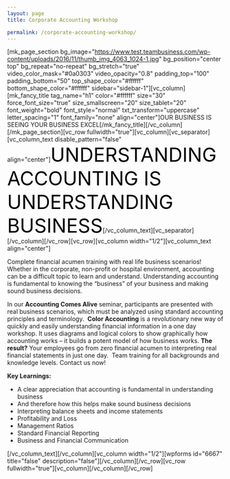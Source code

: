 ```yaml
---
layout: page
title: Corporate Accounting Workshop

permalink: /corporate-accounting-workshop/
---
```

[mk_page_section bg_image="https://www.test.teambusiness.com/wp-content/uploads/2016/11/thumb_img_4063_1024-1.jpg" bg_position="center top" bg_repeat="no-repeat" bg_stretch="true" video_color_mask="#0a0303" video_opacity="0.8" padding_top="100" padding_bottom="50" top_shape_color="#ffffff" bottom_shape_color="#ffffff" sidebar="sidebar-1"][vc_column][mk_fancy_title tag_name="h1" color="#ffffff" size="30" force_font_size="true" size_smallscreen="20" size_tablet="20" font_weight="bold" font_style="normal" txt_transform="uppercase" letter_spacing="1" font_family="none" align="center"]OUR BUSINESS IS SEEING YOUR BUSINESS EXCEL[/mk_fancy_title][/vc_column][/mk_page_section][vc_row fullwidth="true"][vc_column][vc_separator][vc_column_text disable_pattern="false" align="center"]<span style="color: #000; font-size: 45px;">UNDERSTANDING ACCOUNTING IS UNDERSTANDING BUSINESS</span>[/vc_column_text][vc_separator][/vc_column][/vc_row][vc_row][vc_column width="1/2"][vc_column_text align="center"]
<p style="text-align: left;">Complete financial acumen training with real life business scenarios! Whether in the corporate, non-profit or hospital environment, accounting can be a difficult topic to learn and understand. Understanding accounting is fundamental to knowing the “business” of your business and making sound business decisions.</p>
<p style="text-align: left;">In our <strong>Accounting Comes Alive</strong> seminar, participants are presented with real business scenarios, which must be analyzed using standard accounting principles and terminology.  <strong>Color Accounting</strong> is a revolutionary new way of quickly and easily understanding financial information in a one day workshop. It uses diagrams and logical colors to show graphically how accounting works – it builds a potent model of how business works. <strong>The result?</strong> Your employees go from zero financial acumen to interpreting real financial statements in just one day.  Team training for all backgrounds and knowledge levels. Contact us now!</p>
<p style="text-align: left;"><strong>Key Learnings:</strong></p>

<ul>
 	<li style="text-align: left;">A clear appreciation that accounting is fundamental in understanding business</li>
 	<li style="text-align: left;">And therefore how this helps make sound business decisions</li>
 	<li style="text-align: left;">Interpreting balance sheets and income statements</li>
 	<li style="text-align: left;">Profitability and Loss</li>
 	<li style="text-align: left;">Management Ratios</li>
 	<li style="text-align: left;">Standard Financial Reporting</li>
 	<li style="text-align: left;">Business and Financial Communication</li>
</ul>
<style>div.wpforms-container-full .wpforms-form input[type=submit], div.wpforms-container-full .wpforms-form button[type=submit], div.wpforms-container-full .wpforms-form .wpforms-page-button{background:#000!important;}</style>

[/vc_column_text][/vc_column][vc_column width="1/2"][wpforms id="6667" title="false" description="false"][/vc_column][/vc_row][vc_row fullwidth="true"][vc_column][/vc_column][/vc_row]

